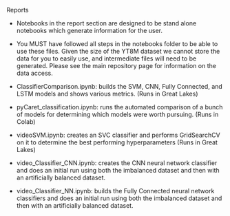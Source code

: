 Reports 
- Notebooks in the report section are designed to be stand alone notebooks which generate information for the user. 
- You MUST have followed all steps in the notebooks folder to be able to use these files. Given the size of the YT8M dataset we cannot store 
the data for you to easily use, and intermediate files will need to be generated. Please see the main repository page for information on the data access.

- ClassifierComparison.ipynb: builds the SVM, CNN, Fully Connected, and LSTM models and shows various metrics. (Runs in Great Lakes)
- pyCaret_classification.ipynb: runs the automated comparison of a bunch of models for determining which models were worth pursuing. (Runs in Colab)
- videoSVM.ipynb: creates an SVC classifier and performs GridSearchCV on it to determine the best performing hyperparameters (Runs in Great Lakes)
- video_Classifier_CNN.ipynb: creates the CNN neural network classifier and does an initial run using both the imbalanced dataset and then with an artificially balanced dataset.
- video_Classifier_NN.ipynb: builds the Fully Connected neural network classifiers and does an initial run using both the imbalanced dataset and then with an artificially balanced dataset.
